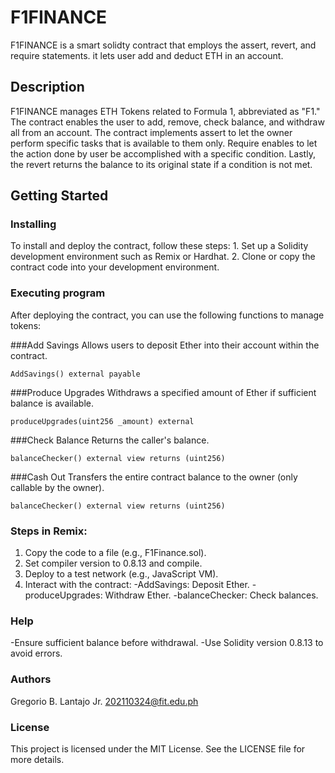 # F1FINANCE

F1FINANCE is a smart solidty contract that employs the assert, revert, and require statements. it lets user add and deduct ETH in an account. 
## Description

F1FINANCE manages ETH Tokens related to Formula 1, abbreviated as "F1." The contract enables the user to add, remove, check balance, and withdraw all from an account. The contract implements assert to let the owner perform specific tasks that is available to them only. Require enables to let the action done by user be accomplished with a specific condition. Lastly, the revert returns the balance to its original state if a condition is not met.

## Getting Started

### Installing

To install and deploy the contract, follow these steps: 1. Set up a Solidity development environment such as Remix or Hardhat. 2. Clone or copy the contract code into your development environment.

### Executing program

After deploying the contract, you can use the following functions to manage tokens:

###Add Savings
Allows users to deposit Ether into their account within the contract.
```
AddSavings() external payable
```

###Produce Upgrades
Withdraws a specified amount of Ether if sufficient balance is available.
```
produceUpgrades(uint256 _amount) external
```

###Check Balance
Returns the caller's balance.
```
balanceChecker() external view returns (uint256)
```

###Cash Out
Transfers the entire contract balance to the owner (only callable by the owner).
```
balanceChecker() external view returns (uint256)
```
### Steps in Remix:
  1. Copy the code to a file (e.g., F1Finance.sol).
  2. Set compiler version to 0.8.13 and compile.
  3. Deploy to a test network (e.g., JavaScript VM).
  4. Interact with the contract:
          -AddSavings: Deposit Ether.
          -produceUpgrades: Withdraw Ether.
          -balanceChecker: Check balances.

### Help
 -Ensure sufficient balance before withdrawal.
 -Use Solidity version 0.8.13 to avoid errors.

### Authors
Gregorio B. Lantajo Jr.
202110324@fit.edu.ph

### License
This project is licensed under the MIT License. See the LICENSE file for more details.
